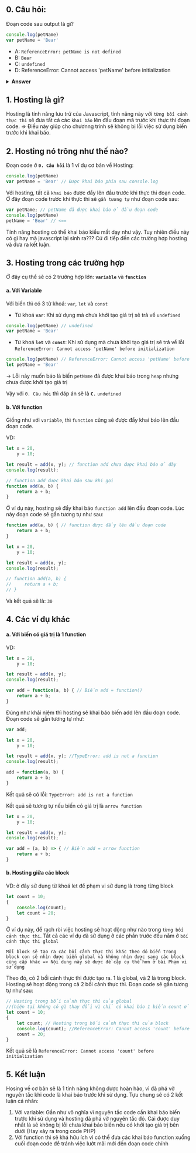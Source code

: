 ## 0. Câu hỏi:
Đoạn code sau output là gì?
``` javascript
console.log(petName)
var petName = 'Bear'
```

- A: `ReferenceError: petName is not defined`
- B: `Bear`
- C: `undefined`
- D: ReferenceError: Cannot access 'petName' before initialization
<details><summary><b>Answer</b></summary>
C
</details>

## 1. Hosting là gì?
Hosting là tính năng lưu trữ của Javascript, tính năng này với `từng bối cảnh thực thi` sẽ đưa tất cả các `khai báo` lên đầu đoạn mã trước khi thực thi đoạn code.
=> Điều này giúp cho chươnng trình sẽ không bị lỗi việc sử dụng biến trước khi khai báo.

## 2. Hosting nó trông như thế nào?
Đoạn code ở <b>`0. Câu hỏi`</b> là 1 ví dụ cơ bản về Hosting:
```javascript
console.log(petName)
var petName = 'Bear' // Được khai báo phía sau console.log
```
Với hosting, tất cả `khai báo` được đẩy lên đầu trước khi thực thi đoạn code. Ở đây đoạn code trước khi thực thi sẽ `gần tương tự` như đoạn code sau:
```javascript
var petName; // petName đã được khai báo ở đầu đoạn code
console.log(petName)
petName = 'Bear' // <==
```
Tính năng hosting có thể khai báo kiểu mất dạy như vậy. Tuy nhiên điều này có gì hay mà javascript lại sinh ra??? Cứ đi tiếp đến các trường hợp hosting và đưa ra kết luận.

## 3. Hosting trong các trường hợp
Ở đây cụ thể sẽ có 2 trường hợp lớn: <b>`variable`</b> và <b>`function`</b>
#### a. Với Variable
Với biến thì có 3 từ khoá: `var`, `let` và `const`
- Từ khoá <b>`var`</b>:
Khi sử dụng mà chưa khởi tạo giá trị sẽ trả về `undefined`
```javascript
console.log(petName) // undefined
var petName = 'Bear'
```
- Từ khoá <b>`let`</b> và <b>`const`</b>:
Khi sử dụng mà chưa khởi tạo giá trị sẽ trả về lỗi `ReferenceError: Cannot access 'petName' before initialization`
```javascript
console.log(petName) // ReferenceError: Cannot access 'petName' before initialization
let petName = 'Bear'
```

-> Lỗi này muốn báo là biến `petName` đã được khai báo trong `heap` nhưng chưa được khởi tạo giá trị

Vậy với `0. Câu hỏi` thì đáp án sẽ là <b>`C.`</b> `undefined`

#### b. Với function
Giống như với `variable`, thì `function` cũng sẽ được đẩy khai báo lên đầu đoạn code.

VD: 
```javascript
let x = 20,
    y = 10;

let result = add(x, y); // function add chưa được khai báo ở đây
console.log(result);

// function add được khai báo sau khi gọi
function add(a, b) {
    return a + b;
}
```

Ở ví dụ này, hosting sẽ đẩy khai báo `function add` lên đầu đoạn code. Lúc này đoạn code sẽ gần tương tự như sau:
```javascript
function add(a, b) { // function được đẩy lên đầu đoạn code
    return a + b;
}

let x = 20,
    y = 10;

let result = add(x, y);
console.log(result);

// function add(a, b) {
//     return a + b;
// }
```
Và kết quả sẽ là: `30`

## 4. Các ví dụ khác
#### a. Với biến có giá trị là 1 function
VD: 
```javascript
let x = 20,
    y = 10;

let result = add(x, y);
console.log(result);

var add = function(a, b) { // Biến add = function()
    return a + b;
}
```
Đúng như khải niệm thì hosting sẽ khai báo biến add lên đầu đoạn code. Đoạn code sẽ gần tương tự như:
```javascript
var add;

let x = 20,
    y = 10;

let result = add(x, y); //TypeError: add is not a function
console.log(result);

add = function(a, b) {
    return a + b;
}
```
Kết quả sẽ có lỗi:  `TypeError: add is not a function`

Kết quả sẽ tương tự nếu biến có giá trị là `arrow function`
```javascript
let x = 20,
    y = 10;

let result = add(x, y);
console.log(result);

var add = (a, b) => { // Biến add = arrow function
    return a + b;
}
```

#### b. Hosting giữa các block
VD: ở đây sử dụng từ khoá let để phạm vi sử dụng là trong từng block 
```javascript
let count = 10;
{
    console.log(count);
    let count = 20;
}
```
Ở ví dụ này, để rạch ròi việc hosting sẽ hoạt động như nào trong `từng bối cảnh thực thi`.
Tất cả các ví dụ đã sử dụng ở các phần trước đều nằm ở `bối cảnh thực thi global`

`Mỗi block sẽ tạo ra các bối cảnh thực thi khác theo đó biến trong block con sẽ nhìn được biến global và không nhìn được sang các block cùng cấp khác => Nội dung này sẽ được đề cập cụ thể hơn ở bài Phạm vi sử dụng`

Theo đó, có 2 bối cảnh thực thi được tạo ra. 1 là global, và 2 là trong block. Hosting sẽ hoạt động trong cả 2 bối cảnh thực thi.
Đoạn code sẽ gần tương tự như sau:
```javascript
// Hosting trong bối cảnh thực thi của global
//(hiện tại không có gì thay đổi vì chỉ có khai báo 1 biến count ở let count = 10)
let count = 10;
{
    let count; // Hosting trong bối cảnh thực thi của block
    console.log(count); //ReferenceError: Cannot access 'count' before initialization
    count = 20;
}
```
Kết quả sẽ là `ReferenceError: Cannot access 'count' before initialization`

## 5. Kết luận
Hosing về cơ bản sẽ là 1 tính năng không được hoàn hảo, vì đã phá vỡ nguyên tắc khi code là khai báo trước khi sử dụng. Tựu chung sẽ có 2 kết luận cá nhân:
1. Với variable: Gần như vô nghĩa vì nguyên tắc code cần khai báo biến trước khi sử dụng và hosting đã phá vỡ nguyên tắc đó. Cái được duy nhất là sẽ không bị lỗi chưa khai báo biến nếu có khởi tạo giá trị bên dưới (Hay xảy ra trong code PHP)
2. Với function thì sẽ khá hữu ích vì có thể đưa các khai báo function xuống cuối đoạn code để tránh việc lướt mãi mới đến đoạn code chính


